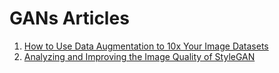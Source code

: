 # GANs Articles
1. [How to Use Data Augmentation to 10x Your Image Datasets](https://lionbridge.ai/articles/data-augmentation-with-machine-learning-an-overview/)
2. [Analyzing and Improving the Image Quality of StyleGAN](https://arxiv.org/pdf/1912.04958.pdf)

